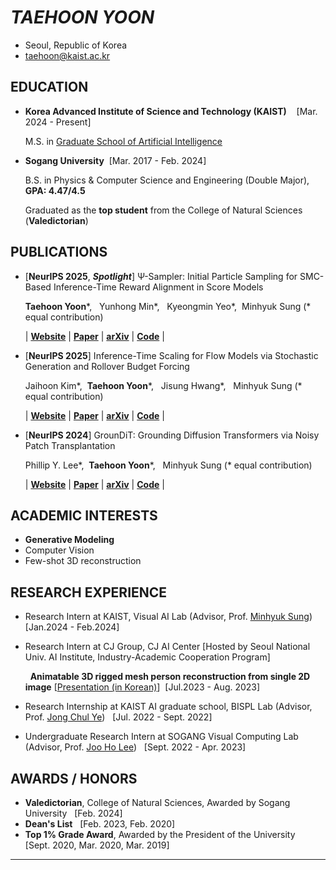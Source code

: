 # ***TAEHOON YOON***

- Seoul, Republic of Korea
- taehoon@kaist.ac.kr

## EDUCATION
- **Korea Advanced Institute of Science and Technology (KAIST)** &nbsp;&nbsp; [Mar. 2024 - Present]
  
  M.S. in [Graduate School of Artificial Intelligence](https://gsai.kaist.ac.kr/)

- **Sogang University**    &nbsp;[Mar. 2017 - Feb. 2024]

  B.S. in Physics & Computer Science and Engineering (Double Major),&nbsp;&nbsp; **GPA: 4.47/4.5**
  
  Graduated as the **top student** from the College of Natural Sciences (**Valedictorian**)

## PUBLICATIONS

- [**NeurIPS 2025**, ***Spotlight***] Ψ-Sampler: Initial Particle Sampling for SMC-Based Inference-Time Reward Alignment in Score Models

  **Taehoon Yoon**\*, &nbsp; Yunhong Min\*, &nbsp; Kyeongmin Yeo\*,&nbsp; Minhyuk Sung (* equal contribution)
  
  | [**Website**](https://psi-sampler.github.io/) | [**Paper**](https://arxiv.org/pdf/2506.01320) | [**arXiv**](https://arxiv.org/abs/2506.01320) | [**Code**](https://github.com/KAIST-Visual-AI-Group/Psi-Sampler) |

- [**NeurIPS 2025**] Inference-Time Scaling for Flow Models via Stochastic Generation and Rollover Budget Forcing

  Jaihoon Kim\*, &nbsp;**Taehoon Yoon**\*, &nbsp; Jisung Hwang\*, &nbsp; Minhyuk Sung (* equal contribution)
  
  | [**Website**](https://flow-inference-time-scaling.github.io/) | [**Paper**](https://flow-inference-time-scaling.github.io/static/manuscript.pdf) | [**arXiv**](https://arxiv.org/abs/2503.19385) | [**Code**](https://github.com/KAIST-Visual-AI-Group/Flow-Inference-Time-Scaling) |
  
- [**NeurIPS 2024**] GrounDiT: Grounding Diffusion Transformers via Noisy Patch Transplantation
  
  Phillip Y. Lee\*, &nbsp;**Taehoon Yoon**\*, &nbsp; Minhyuk Sung (* equal contribution)

  | [**Website**](https://groundit-diffusion.github.io/) | [**Paper**](https://groundit-diffusion.github.io/static/groundit_paper.pdf) | [**arXiv**](https://arxiv.org/abs/2410.20474) | [**Code**](https://github.com/KAIST-Visual-AI-Group/GrounDiT) |

## ACADEMIC INTERESTS
- **Generative Modeling**
- Computer Vision
- Few-shot 3D reconstruction

## RESEARCH EXPERIENCE
- Research Intern at KAIST, Visual AI Lab (Advisor, Prof. [Minhyuk Sung](https://mhsung.github.io/))&nbsp;&nbsp; [Jan.2024 - Feb.2024]
- Research Intern at CJ Group, CJ AI Center [Hosted by Seoul National Univ. AI Institute, Industry-Academic Cooperation Program]
  
  &nbsp;&nbsp;**Animatable 3D rigged mesh person reconstruction from single 2D image** [[Presentation (in Korean)](https://www.youtube.com/watch?v=m7k0Kr3pZs8)]&nbsp;&nbsp;[Jul.2023 - Aug. 2023]
- Research Internship at KAIST AI graduate school, BISPL Lab (Advisor, Prof. [Jong Chul Ye](https://bispl.weebly.com/professor.html))&nbsp;&nbsp;    [Jul. 2022 - Sept. 2022]
- Undergraduate Research Intern at SOGANG Visual Computing Lab (Advisor, Prof. [Joo Ho Lee](https://sites.google.com/view/jooholee))&nbsp;&nbsp;     [Sept. 2022 - Apr. 2023]

## AWARDS / HONORS
- **Valedictorian**, College of Natural Sciences, Awarded by Sogang University&nbsp;&nbsp; [Feb. 2024]
- **Dean's List**&nbsp;&nbsp;    [Feb. 2023, Feb. 2020]
- **Top 1% Grade Award**, Awarded by the President of the University&nbsp;&nbsp;    [Sept. 2020, Mar. 2020, Mar. 2019]

- - -

 <!-- ```C++
 #include <iostream>
 
  int main(void){
    std::cout<< "Hello, Nice to meet you"<< std::endl;
    return 0;
  }
 ``` -->

